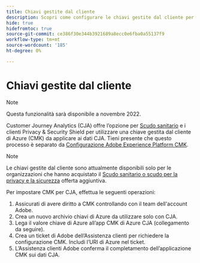 ```yaml
---
title: Chiavi gestite dal cliente
description: Scopri come configurare le chiavi gestite dal cliente per CJA.
hide: true
hidefromtoc: true
source-git-commit: ce386f30e344b3921689a8ecc0e6fba0a55137f9
workflow-type: tm+mt
source-wordcount: '185'
ht-degree: 0%

---
```


# Chiavi gestite dal cliente

>[!NOTE]
>
>Questa funzionalità sarà disponibile a novembre 2022.

Customer Journey Analytics (CJA) offre l’opzione per [Scudo sanitario](https://www.adobe.com/trust/compliance/hipaa-ready.html) e i clienti Privacy &amp; Security Shield per utilizzare una chiave gestita dal cliente di Azure (CMK) da applicare ai dati CJA.  Tieni presente che questo processo è separato da [Configurazione Adobe Experience Platform CMK](https://experienceleague.adobe.com/docs/experience-platform/landing/governance-privacy-security/customer-managed-keys.html).

>[!NOTE]
>
>Le chiavi gestite dal cliente sono attualmente disponibili solo per le organizzazioni che hanno acquistato il [Scudo sanitario o scudo per la privacy e la sicurezza](https://experienceleague.adobe.com/docs/blueprints-learn/architecture/vertical-blueprints/healthcare-vertical.html%3Flang%3Den) offerta aggiuntiva.

Per impostare CMK per CJA, effettua le seguenti operazioni:

1. Assicurati di avere diritto a CMK controllando con il team dell&#39;account Adobe.
1. Crea un nuovo archivio chiavi di Azure da utilizzare solo con CJA.
1. Lega il valore chiave di Azure all’app CMK di Azure CJA (collegamento da seguire).
1. Crea un ticket di Adobe dell’Assistenza clienti per richiedere la configurazione CMK. Includi l’URI di Azure nel ticket.
1. L’Assistenza clienti Adobe conferma il completamento dell’applicazione CMK sui dati CJA.
